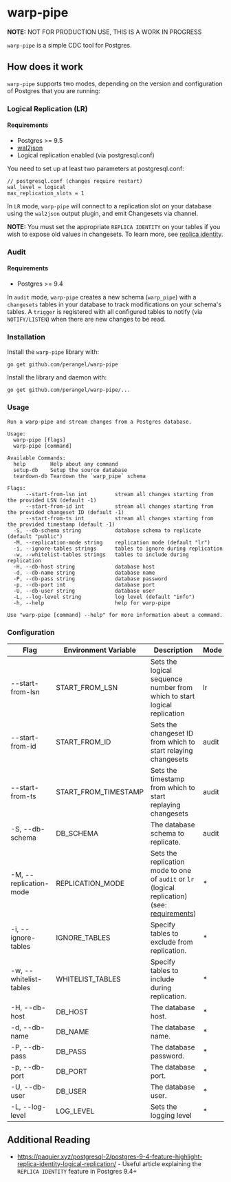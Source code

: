 # warp-pipe

**NOTE:** NOT FOR PRODUCTION USE, THIS IS A WORK IN PROGRESS

`warp-pipe` is a simple CDC tool for Postgres.

## How does it work

`warp-pipe` supports two modes, depending on the version and configuration of Postgres that you are running:

### Logical Replication (LR)

#### Requirements

- Postgres >= 9.5
- [wal2json](https://github.com/eulerto/wal2json)
- Logical replication enabled (via postgresql.conf)

You need to set up at least two parameters at postgresql.conf:

```shell
// postgresql.conf (changes require restart)
wal_level = logical
max_replication_slots = 1
```

In `LR` mode, `warp-pipe` will connect to a replication slot on your database using the `wal2json` output plugin, and emit Changesets via channel.

**NOTE:** You must set the appropriate `REPLICA IDENTITY` on your tables if you wish to expose old values in changesets. To learn more, see [replica identity](https://www.postgresql.org/docs/9.4/sql-altertable.html#SQL-CREATETABLE-REPLICA-IDENTITY).

### Audit

#### Requirements

- Postgres >= 9.4

In `audit` mode, `warp-pipe` creates a new schema (`warp_pipe`) with a `changesets` tables in your database to track modifications on your schema's tables. A `trigger` is registered with all configured tables to notify (via `NOTIFY/LISTEN`) when there are new changes to be read.

### Installation

Install the `warp-pipe` library with:

```shell
go get github.com/perangel/warp-pipe
```

Install the library and daemon with:

```shell
go get github.com/perangel/warp-pipe/...
```

### Usage

```text
Run a warp-pipe and stream changes from a Postgres database.

Usage:
  warp-pipe [flags]
  warp-pipe [command]

Available Commands:
  help        Help about any command
  setup-db    Setup the source database
  teardown-db Teardown the `warp_pipe` schema

Flags:
      --start-from-lsn int         stream all changes starting from the provided LSN (default -1)
      --start-from-id int          stream all changes starting from the provided changeset ID (default -1)
      --start-from-ts int          stream all changes starting from the provided timestamp (default -1)
  -S, --db-schema string           database schema to replicate (default "public")
  -M, --replication-mode string    replication mode (default "lr")
  -i, --ignore-tables strings      tables to ignore during replication
  -w, --whitelist-tables strings   tables to include during replication
  -H, --db-host string             database host
  -d, --db-name string             database name
  -P, --db-pass string             database password
  -p, --db-port int                database port
  -U, --db-user string             database user
  -L, --log-level string           log level (default "info")
  -h, --help                       help for warp-pipe

Use "warp-pipe [command] --help" for more information about a command.
```

### Configuration

| Flag                   | Environment Variable | Description                                                                                                    | Mode  |
| ---------------------- | -------------------- | -------------------------------------------------------------------------------------------------------------- | ----- |
| --start-from-lsn       | START_FROM_LSN       | Sets the logical sequence number from which to start logical replication                                       | lr    |
| --start-from-id        | START_FROM_ID        | Sets the changeset ID from which to start relaying changesets                                                  | audit |
| --start-from-ts        | START_FROM_TIMESTAMP | Sets the timestamp from which to start replaying changesets                                                    | audit |
| -S, --db-schema        | DB_SCHEMA            | The database schema to replicate.                                                                              | audit |
| -M, --replication-mode | REPLICATION_MODE     | Sets the replication mode to one of `audit` or `lr` (logical replication) (see: [requirements](#requirements)) | \*    |
| -i, --ignore-tables    | IGNORE_TABLES        | Specify tables to exclude from replication.                                                                    | \*    |
| -w, --whitelist-tables | WHITELIST_TABLES     | Specify tables to include during replication.                                                                  | \*    |
| -H, --db-host          | DB_HOST              | The database host.                                                                                             | \*    |
| -d, --db-name          | DB_NAME              | The database name.                                                                                             | \*    |
| -P, --db-pass          | DB_PASS              | The database password.                                                                                         | \*    |
| -p, --db-port          | DB_PORT              | The database port.                                                                                             | \*    |
| -U, --db-user          | DB_USER              | The database user.                                                                                             | \*    |
| -L, --log-level        | LOG_LEVEL            | Sets the logging level                                                                                         | \*    |

## Additional Reading

- https://paquier.xyz/postgresql-2/postgres-9-4-feature-highlight-replica-identity-logical-replication/ - Useful article explaining the `REPLICA IDENTITY` feature in Postgres 9.4+
